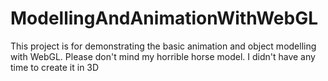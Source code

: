 # ModellingAndAnimationWithWebGL
This project is for demonstrating the basic animation and object modelling with WebGL. Please don't mind my horrible horse model. I didn't have any time to create it in 3D
